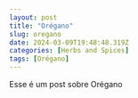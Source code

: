 ```yaml
---
layout: post
title: "Orégano"
slug: oregano
date: 2024-03-09T19:48:48.319Z
categories: [Herbs and Spices]
tags: [Orégano]
---
```

Esse é um post sobre Orégano